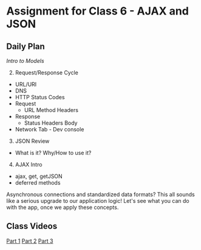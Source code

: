 # Assignment for Class 6 - AJAX and JSON

## Daily Plan
*Intro to Models*

2. Request/Response Cycle
  - URL/URI
  - DNS
  - HTTP Status Codes
  - Request
    - URL Method Headers
  - Response
    - Status Headers Body
  - Network Tab - Dev console
3. JSON Review
  - What is it? Why/How to use it?
4. AJAX Intro
  - ajax, get, getJSON
  - deferred methods

Asynchronous connections and standardized data formats? This all sounds like a serious upgrade to our application logic! Let's see what you can do with the app, once we apply these concepts.

## Class Videos
[Part 1]()
[Part 2]()
[Part 3]()
